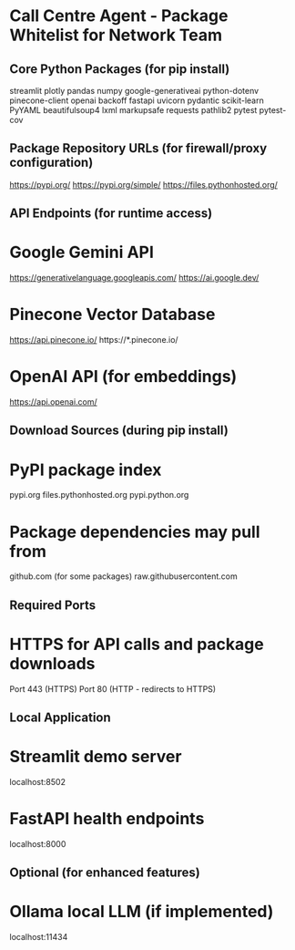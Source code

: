 # Call Centre Agent - Package Whitelist for Network Team

## Core Python Packages (for pip install)
streamlit
plotly
pandas
numpy
google-generativeai
python-dotenv
pinecone-client
openai
backoff
fastapi
uvicorn
pydantic
scikit-learn
PyYAML
beautifulsoup4
lxml
markupsafe
requests
pathlib2
pytest
pytest-cov

## Package Repository URLs (for firewall/proxy configuration)
https://pypi.org/
https://pypi.org/simple/
https://files.pythonhosted.org/

## API Endpoints (for runtime access)
# Google Gemini API
https://generativelanguage.googleapis.com/
https://ai.google.dev/

# Pinecone Vector Database
https://api.pinecone.io/
https://*.pinecone.io/

# OpenAI API (for embeddings)
https://api.openai.com/

## Download Sources (during pip install)
# PyPI package index
pypi.org
files.pythonhosted.org
pypi.python.org

# Package dependencies may pull from
github.com (for some packages)
raw.githubusercontent.com

## Required Ports
# HTTPS for API calls and package downloads
Port 443 (HTTPS)
Port 80 (HTTP - redirects to HTTPS)

## Local Application
# Streamlit demo server
localhost:8502

# FastAPI health endpoints  
localhost:8000

## Optional (for enhanced features)
# Ollama local LLM (if implemented)
localhost:11434
